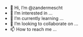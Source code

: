 - 👋 Hi, I’m @zandermescht
- 👀 I’m interested in ...
- 🌱 I’m currently learning ...
- 💞️ I’m looking to collaborate on ...
- 📫 How to reach me ...

<!---
zandermescht/zandermescht is a ✨ special ✨ repository because its `README.md` (this file) appears on your GitHub profile.
You can click the Preview link to take a look at your changes.
--->
